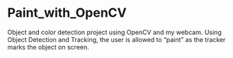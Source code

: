 # Paint_with_OpenCV
Object and color detection project using OpenCV and my webcam. Using Object Detection and Tracking, the user is allowed to “paint” as the tracker marks the object on screen.
